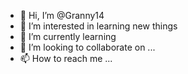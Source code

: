 - 👋 Hi, I’m @Granny14
- 👀 I’m interested in learning new things
- 🌱 I’m currently learning 
- 💞️ I’m looking to collaborate on ...
- 📫 How to reach me ...

<!---
Granny14/Granny14 is a ✨ special ✨ repository because its `README.md` (this file) appears on your GitHub profile.
You can click the Preview link to take a look at your changes.
--->
